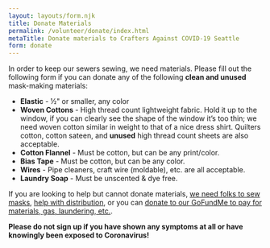 ```yaml
---
layout: layouts/form.njk
title: Donate Materials
permalink: /volunteer/donate/index.html
metaTitle: Donate materials to Crafters Against COVID-19 Seattle
form: donate
---
```


In order to keep our sewers sewing, we need materials. Please fill out the following form if you can donate any of the following **clean and unused** mask-making materials:

* **Elastic** - ½" or smaller, any color
* **Woven Cottons** - High thread count lightweight fabric. Hold it up to the window, if you can clearly see the shape of the window it’s too thin; we need woven cotton similar in weight to that of a nice dress shirt. Quilters cotton, cotton sateen, and **unused** high thread count sheets are also acceptable.
* **Cotton Flannel** - Must be cotton, but can be any print/color.
* **Bias Tape** - Must be cotton, but can be any color.
* **Wires** - Pipe cleaners, craft wire (moldable), etc. are all acceptable.
* **Laundry Soap** - Must be unscented & dye free.

If you are looking to help but cannot donate materials, [we need folks to sew masks](/volunteer/sewing/), [help with distribution](/volunteer/logistics/), or you can [donate to our GoFundMe to pay for materials, gas, laundering, etc.](https://www.gofundme.com/f/crafters-against-covid19-seattle).

**Please do not sign up if you have shown any symptoms at all or have knowingly been exposed to Coronavirus!**
